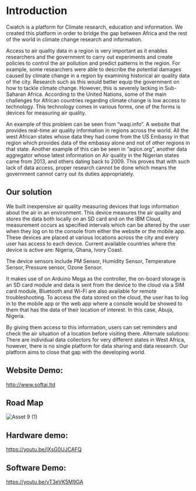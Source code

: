 # Introduction

Cwatch is a platform for Climate research, education and information. We created this platform in order to bridge the gap between Africa and the rest of the world in climate change research and information. 

Access to air quality data in a region is very important as it enables researchers and the government to carry out experiments and create policies to control the air pollution and predict patterns in the region. For example, some researchers were able to describe the potential damages caused by climate change in a region by examining historical air quality data of the city. Research such as this would better equip the government on how to tackle climate change. However, this is severely lacking in Sub-Saharan Africa. According to the United Nations, some of the main challenges for African countries regarding climate change is low access to technology. This technology comes in various forms, one of the forms is devices for measuring air quality.

An example of this problem can be seen from “waqi.info”. A website that provides real-time air quality information in regions across the world. All the west African states whose data they had come from the US Embassy in that region which provides data of the embassy alone and not of other regions in that state. Another example of this can be seen in “aqicn.org”, another data aggregator whose latest information on Air quality in the Nigerian states came from 2013, and others dating back to 2009. This proves that with such lack of data access, proper research cannot be done which means the government cannot carry out its duties appropriately.

## Our solution

We built inexpensive air quality measuring devices that logs information about the air in an environment. This device measures the air quality and stores the data both locally on an SD card and on the IBM Cloud, measurement occurs as specified intervals which can be altered by the user when they log on to the console from either the website or the mobile app. These devices are placed at various locations across the city and every user has access to each device. Current available countries where the device is active are: Nigeria, Ghana, Ivory Coast.

The device sensors include PM Sensor, Humidity Sensor, Temperature Sensor, Pressure sensor, Ozone Sensor.

It makes use of on Arduino Mega as the controller, the on-board storage is an SD card module and data is sent from the device to the cloud via a SIM card module, Bluetooth and Wi-Fi are also available for remote troubleshooting.
To access the data stored on the cloud, the user has to log in to the mobile app or the web app where a console would be showed to them that has the data of their location of interest. In this case, Abuja, Nigeria.

By giving them access to this information, users can set reminders and check the air situation of a location before visiting there.
Alternate solutions:
There are individual data collectors for very different states in West Africa, however, there is no single platform for data sharing and data research. Our platform aims to close that gap with the developing world.

## Website Demo:
http://www.softai.ltd

## Road Map
![Asset 9 (1)](https://user-images.githubusercontent.com/30829595/130590818-119478b2-7e2a-4922-aa92-63155948835f.png)

## Hardware demo:
https://youtu.be/lXsG0UJCAFQ

## Software Demo:
https://youtu.be/vT3eVK5M9GA
